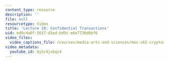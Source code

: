 ```yaml
---
content_type: resource
description: ''
file: null
resourcetype: Video
title: 'Lecture 18: Confidential Transactions'
uid: ed0cda0f-5637-d3ad-bd9c-e6e7736dbbf6
video_files:
  video_captions_file: /courses/media-arts-and-sciences/mas-s62-cryptocurrency-engineering-and-design-spring-2018/lecture-videos/lec18-confidential-transactions/UySc4jxbqi4.vtt
video_metadata:
  youtube_id: UySc4jxbqi4
---
```

